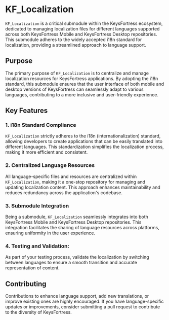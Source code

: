 # KF_Localization

`KF_Localization` is a critical submodule within the KeysFortress ecosystem, dedicated to managing localization files for different languages supported across both KeysFortress Mobile and KeysFortress Desktop repositories. This submodule adheres to the widely accepted i18n standard for localization, providing a streamlined approach to language support.

## Purpose

The primary purpose of `KF_Localization` is to centralize and manage localization resources for KeysFortress applications. By adopting the i18n standard, this submodule ensures that the user interface of both mobile and desktop versions of KeysFortress can seamlessly adapt to various languages, contributing to a more inclusive and user-friendly experience.

## Key Features

### 1. i18n Standard Compliance

`KF_Localization` strictly adheres to the i18n (internationalization) standard, allowing developers to create applications that can be easily translated into different languages. This standardization simplifies the localization process, making it more efficient and consistent.

### 2. Centralized Language Resources

All language-specific files and resources are centralized within `KF_Localization`, making it a one-stop repository for managing and updating localization content. This approach enhances maintainability and reduces redundancy across the application's codebase.

### 3. Submodule Integration

Being a submodule, `KF_Localization` seamlessly integrates into both KeysFortress Mobile and KeysFortress Desktop repositories. This integration facilitates the sharing of language resources across platforms, ensuring uniformity in the user experience.

### 4. Testing and Validation:

As part of your testing process, validate the localization by switching between languages to ensure a smooth transition and accurate representation of content.

## Contributing

Contributions to enhance language support, add new translations, or improve existing ones are highly encouraged. If you have language-specific updates or improvements, consider submitting a pull request to contribute to the diversity of KeysFortress.
